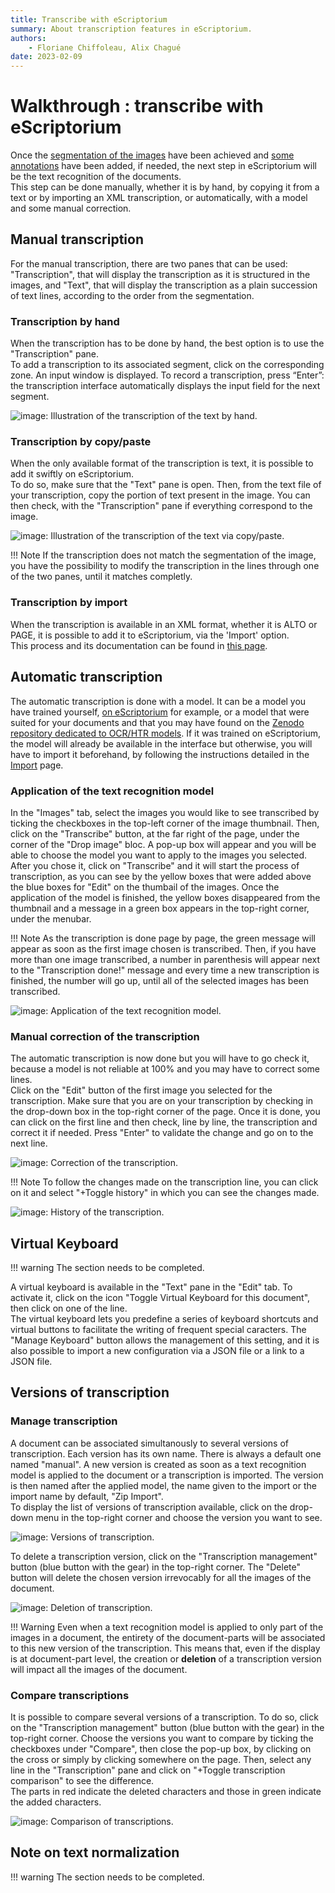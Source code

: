 ```yaml
---
title: Transcribe with eScriptorium
summary: About transcription features in eScriptorium.
authors:
    - Floriane Chiffoleau, Alix Chagué
date: 2023-02-09
---
```


# Walkthrough : transcribe with eScriptorium


Once the [segmentation of the images](walkthrough_segment.md) have been achieved and [some annotations](walkthrough_annotate.md) have been added, if needed, the next step in eScriptorium will be the text recognition of the documents.  
This step can be done manually, whether it is by hand, by copying it from a text or by importing an XML transcription, or automatically, with a model and some manual correction. 

## Manual transcription
For the manual transcription, there are two panes that can be used: "Transcription", that will display the transcription as it is structured in the images, and "Text", that will display the transcription as a plain succession of text lines, according to the order from the segmentation.

### Transcription by hand
When the transcription has to be done by hand, the best option is to use the "Transcription" pane.  
To add a transcription to its associated segment, click on the corresponding zone. An input window is displayed. To record a transcription, press “Enter”: the transcription interface automatically displays the input field for the next segment.

![image: Illustration of the transcription of the text by hand.](img/transcribe/by_hand.gif "Illustration of the transcription of the text by hand")

### Transcription by copy/paste
When the only available format of the transcription is text, it is possible to add it swiftly on eScriptorium.  
To do so, make sure that the "Text" pane is open. Then, from the text file of your transcription, copy the portion of text present in the image. You can then check, with the "Transcription" pane if everything correspond to the image.

![image: Illustration of the transcription of the text via copy/paste.](img/transcribe/via_copy.gif "Illustration of the transcription of the text via copy/paste")

!!! Note
    If the transcription does not match the segmentation of the image, you have the possibility to modify the transcription in the lines through one of the two panes, until it matches completly.

### Transcription by import
When the transcription is available in an XML format, whether it is ALTO or PAGE, it is possible to add it to eScriptorium, via the 'Import' option.  
This process and its documentation can be found in [this page](walkthrough_import.md).

## Automatic transcription
The automatic transcription is done with a model. It can be a model you have trained yourself, [on eScriptorium](walkthrough_train.md) for example, or a model that were suited for your documents and that you may have found on the [Zenodo repository dedicated to OCR/HTR models](https://zenodo.org/communities/ocr_models/). If it was trained on eScriptorium, the model will already be available in the interface but otherwise, you will have to import it beforehand, by following the instructions detailed in the [Import](walkthrough_import.md) page.

### Application of the text recognition model
In the "Images" tab, select the images you would like to see transcribed by ticking the checkboxes in the top-left corner of the image thumbnail. Then, click on the "Transcribe" button, at the far right of the page, under the corner of the "Drop image" bloc. A pop-up box will appear and you will be able to choose the model you want to apply to the images you selected. After you chose it, click on "Transcribe" and it will start the process of transcription, as you can see by the yellow boxes that were added above the blue boxes for "Edit" on the thumbail of the images. Once the application of the model is finished, the yellow boxes disappeared from the thumbnail and a message in a green box appears in the top-right corner, under the menubar.

!!! Note
    As the transcription is done page by page, the green message will appear as soon as the first image chosen is transcribed. Then, if you have more than one image transcribed, a number in parenthesis will appear next to the "Transcription done!" message and every time a new transcription is finished, the number will go up, until all of the selected images has been transcribed.

![image: Application of the text recognition model.](img/transcribe/apply_model.gif "Application of the text recognition model")

### Manual correction of the transcription
The automatic transcription is now done but you will have to go check it, because a model is not reliable at 100% and you may have to correct some lines.  
Click on the "Edit" button of the first image you selected for the transcription. Make sure that you are on your transcription by checking in the drop-down box in the top-right corner of the page. Once it is done, you can click on the first line and then check, line by line, the transcription and correct it if needed. Press "Enter" to validate the change and go on to the next line.

![image: Correction of the transcription.](img/transcribe/correction.gif "Correction of the transcription")

!!! Note
    To follow the changes made on the transcription line, you can click on it and select "+Toggle history" in which you can see the changes made.

![image: History of the transcription.](img/transcribe/toggle_history.gif "History of the transcription")

## Virtual Keyboard

!!! warning
    The section needs to be completed.

A virtual keyboard is available in the "Text" pane in the "Edit" tab. To activate it, click on the icon "Toggle Virtual Keyboard for this document", then click on one of the line.  
The virtual keyboard lets you predefine a series of keyboard shortcuts and virtual buttons to facilitate the writing of frequent special caracters. The "Manage Keyboard" button allows the management of this setting, and it is also possible to import a new configuration via a JSON file or a link to a JSON file.

## Versions of transcription

### Manage transcription
A document can be associated simultanously to several versions of transcription. Each version has its own name. There is always a default one named "manual". A new version is created as soon as a text recognition model is applied to the document or a transcription is imported. The version is then named after the applied model, the name given to the import or the import name by default, "Zip Import".  
To display the list of versions of transcription available, click on the drop-down menu in the top-right corner and choose the version you want to see.

![image: Versions of transcription.](img/transcribe/transcription_version.gif "Versions of transcription")

To delete a transcription version, click on the "Transcription management" button (blue button with the gear) in the top-right corner. The "Delete" button will delete the chosen version irrevocably for all the images of the document.

![image: Deletion of transcription.](img/transcribe/delete_version.gif "Deletion of transcription")

!!! Warning
    Even when a text recognition model is applied to only part of the images in a document, the entirety of the document-parts will be associated to this new version of the transcription. This means that, even if the display is at document-part level, the creation or **deletion** of a transcription version will impact all the images of the document.

### Compare transcriptions
It is possible to compare several versions of a transcription. To do so, click on the "Transcription management" button (blue button with the gear) in the top-right corner. Choose the versions you want to compare by ticking the checkboxes under "Compare", then close the pop-up box, by clicking on the cross or simply by clicking somewhere on the page. Then, select any line in the "Transcription" pane and click on "+Toggle transcription comparison" to see the difference.  
The parts in red indicate the deleted characters and those in green indicate the added characters.

![image: Comparison of transcriptions.](img/transcribe/transcription_comparison.gif "Comparison of transcriptions")

## Note on text normalization

!!! warning
    The section needs to be completed.
